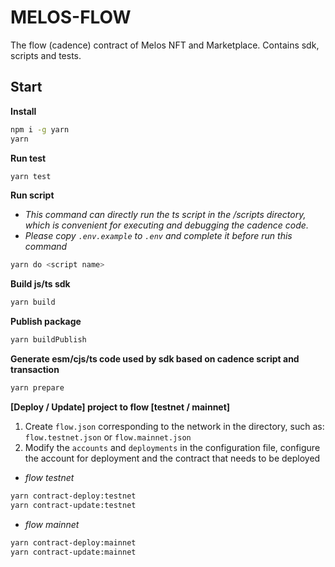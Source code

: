 # MELOS-FLOW

The flow (cadence) contract of Melos NFT and Marketplace. Contains sdk, scripts and tests.

## Start

**Install**

```bash
npm i -g yarn
yarn
```

**Run test**

```bash
yarn test
```

**Run script**

- *This command can directly run the ts script in the /scripts directory, which is convenient for executing and debugging the cadence code.*
- *Please copy `.env.example` to `.env` and complete it before run this command*

```bash
yarn do <script name>
```

**Build js/ts sdk**

```bash
yarn build
```

**Publish package**

```bash
yarn buildPublish
```

**Generate esm/cjs/ts code used by sdk based on cadence script and transaction**

```bash
yarn prepare
```

**[Deploy / Update] project to flow [testnet / mainnet]**

1. Create `flow.json` corresponding to the network in the directory, such as: `flow.testnet.json` or `flow.mainnet.json`
2. Modify the `accounts` and `deployments` in the configuration file, configure the account for deployment and the contract that needs to be deployed

- *flow testnet*

```bash
yarn contract-deploy:testnet
yarn contract-update:testnet
```

- *flow mainnet*

```bash
yarn contract-deploy:mainnet
yarn contract-update:mainnet
```
